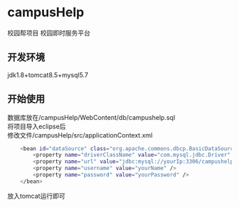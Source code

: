 # campusHelp
校园帮项目
校园即时服务平台
## 开发环境
jdk1.8+tomcat8.5+mysql5.7
## 开始使用
数据库放在/campusHelp/WebContent/db/campushelp.sql  
将项目导入eclipse后  
修改文件/campusHelp/src/applicationContext.xml  
```sh
	<bean id="dataSource" class="org.apache.commons.dbcp.BasicDataSource">  
		<property name="driverClassName" value="com.mysql.jdbc.Driver" />  
		<property name="url" value="jdbc:mysql://yourIp:3306/campushelp" />  
		<property name="username" value="yourName" />  
		<property name="password" value="yourPassword" />  
	</bean>  
```
  放入tomcat运行即可  
